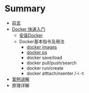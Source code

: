 # Summary

* [前言](README.md)
* [Docker 快速入门](快速入门/fastlearn.md)
   * [安装Docker](chapter_fastlearn/install_docker.md)
   * Docker基本指令及用法
       * [docker images](chapter_fastlearn/docker_images.md)
       * [docker ps](chapter_fastlearn/docker_ps.md)
       * docker save/load
       * docker pull/push/search
       * docker run/create
       * docker  atttach/nsenter /-i  -t
* [案例讲解](examples.md)
* 原理详解

